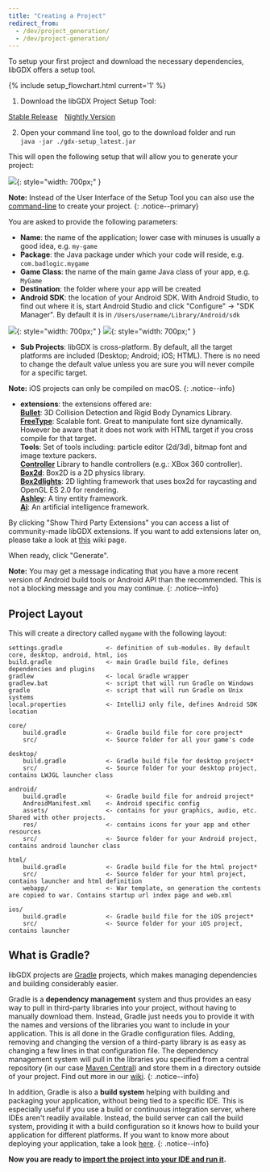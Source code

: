 ```yaml
---
title: "Creating a Project"
redirect_from:
  - /dev/project_generation/
  - /dev/project-generation/
---
```


To setup your first project and download the necessary dependencies, libGDX offers a setup tool.

{% include setup_flowchart.html current='1' %}

1. Download the libGDX Project Setup Tool:

<a href="/assets/downloads/legacy_setup/gdx-setup_latest.jar" class="btn btn--success" style="margin-right: 10px">Stable Release</a>
<a href="https://libgdx-nightlies.s3.eu-central-1.amazonaws.com/libgdx-runnables/gdx-setup.jar" class="btn btn--success">Nightly Version</a>

2. Open your command line tool, go to the download folder and run <br>`java -jar ./gdx-setup_latest.jar`

This will open the following setup that will allow you to generate your project:

![](https://i.imgur.com/nI5lQKT.jpg){: style="width: 700px;" }

**Note:** Instead of the User Interface of the Setup Tool you can also use the [command-line](/wiki/start/project-setup-via-command-line) to create your project.
{: .notice--primary}

You are asked to provide the following parameters:
* **Name**: the name of the application; lower case with minuses is usually a good idea, e.g. `my-game`
* **Package**: the Java package under which your code will reside, e.g. `com.badlogic.mygame`
* **Game Class**: the name of the main game Java class of your app, e.g. `MyGame`
* **Destination**: the folder where your app will be created
* **Android SDK**: the location of your Android SDK. With Android Studio, to find out where it is, start Android Studio and click "Configure" -> "SDK Manager". By default it is in `/Users/username/Library/Android/sdk` <br>

![](https://i.imgur.com/re4m4ZW.png){: style="width: 700px;" }
![](https://i.imgur.com/Y4F3UsH.png){: style="width: 700px;" }

* **Sub Projects**: libGDX is cross-platform. By default, all the target platforms are included (Desktop; Android; iOS; HTML). There is no need to change the default value unless you are sure you will never compile for a specific target.

**Note:** iOS projects can only be compiled on macOS.
{: .notice--info}

* **extensions**: the extensions offered are:<br>
    **[Bullet](/wiki/extensions/physics/bullet/bullet-physics)**: 3D Collision Detection and Rigid Body Dynamics Library.<br>
    **[FreeType](/wiki/extensions/gdx-freetype)**: Scalable font. Great to manipulate font size dynamically. However be aware that it does not work with HTML target if you cross compile for that target.<br>
    **Tools**: Set of tools including: particle editor (2d/3d), bitmap font and image texture packers.<br>
    **[Controller](/wiki/input/controllers)** Library to handle controllers (e.g.: XBox 360 controller).<br>
    **[Box2d](/wiki/extensions/physics/box2d)**: Box2D is a 2D physics library.<br>
    **[Box2dlights](https://github.com/libgdx/box2dlights)**: 2D lighting framework that uses box2d for raycasting and OpenGL ES 2.0 for rendering.<br>
    **[Ashley](https://github.com/libgdx/ashley)**: A tiny entity framework.<br>
    **[Ai](https://github.com/libgdx/gdx-ai)**: An artificial intelligence framework.<br>

By clicking "Show Third Party Extensions" you can access a list of community-made libGDX extensions. If you want to add extensions later on, please take a look at [this](/wiki/articles/dependency-management-with-gradle#libgdx-extensions) wiki page.

When ready, click "Generate".

**Note:** You may get a message indicating that you have a more recent version of Android build tools or Android API than the recommended. This is not a blocking message and you may continue.
{: .notice--info}

## Project Layout
This will create a directory called `mygame` with the following layout:

```
settings.gradle            <- definition of sub-modules. By default core, desktop, android, html, ios
build.gradle               <- main Gradle build file, defines dependencies and plugins
gradlew                    <- local Gradle wrapper
gradlew.bat                <- script that will run Gradle on Windows
gradle                     <- script that will run Gradle on Unix systems
local.properties           <- IntelliJ only file, defines Android SDK location

core/
    build.gradle           <- Gradle build file for core project*
    src/                   <- Source folder for all your game's code

desktop/
    build.gradle           <- Gradle build file for desktop project*
    src/                   <- Source folder for your desktop project, contains LWJGL launcher class

android/
    build.gradle           <- Gradle build file for android project*
    AndroidManifest.xml    <- Android specific config
    assets/                <- contains for your graphics, audio, etc.  Shared with other projects.
    res/                   <- contains icons for your app and other resources
    src/                   <- Source folder for your Android project, contains android launcher class

html/
    build.gradle           <- Gradle build file for the html project*
    src/                   <- Source folder for your html project, contains launcher and html definition
    webapp/                <- War template, on generation the contents are copied to war. Contains startup url index page and web.xml

ios/
    build.gradle           <- Gradle build file for the iOS project*
    src/                   <- Source folder for your iOS project, contains launcher
```

## What is Gradle?
libGDX projects are [Gradle](http://www.gradle.org/) projects, which makes managing dependencies and building considerably easier.

Gradle is a **dependency management** system and thus provides an easy way to pull in third-party libraries into your project, without having to manually download them. Instead, Gradle just needs you to provide it with the names and versions of the libraries you want to include in your application. This is all done in the Gradle configuration files. Adding, removing and changing the version of a third-party library is as easy as changing a few lines in that configuration file. The dependency management system will pull in the libraries you specified from a central repository (in our case [Maven Central](http://search.maven.org/)) and store them in a directory outside of your project. Find out more in our [wiki](/wiki/articles/dependency-management-with-gradle).
{: .notice--info}

In addition, Gradle is also a **build system** helping with building and packaging your application, without being tied to a specific IDE. This is especially useful if you use a build or continuous integration server, where IDEs aren't readily available. Instead, the build server can call the build system, providing it with a build configuration so it knows how to build your application for different platforms. If you want to know more about deploying your application, take a look [here](/wiki/deployment/deploying-your-application).
{: .notice--info}

**Now you are ready to [import the project into your IDE and run it](/wiki/start/import-and-running).**
